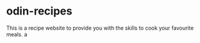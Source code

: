 # odin-recipes
This is a recipe website to provide you with the skills to cook your favourite meals.
a